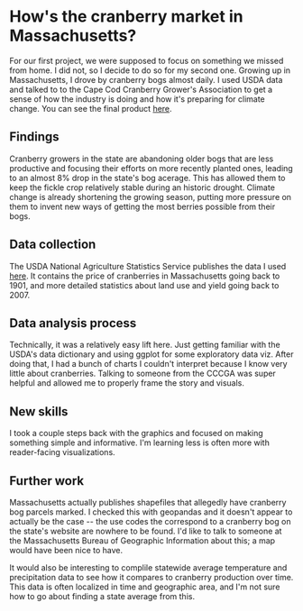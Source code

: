 # How's the cranberry market in Massachusetts?

For our first project, we were supposed to focus on something we missed from home. I did not, so I decide to do so for my second one. Growing up in Massachusetts, I drove by cranberry bogs almost daily. I used USDA data and talked to to the Cape Cod Cranberry Grower's Association to get a sense of how the industry is doing and how it's preparing for climate change. You can see the final product [here](https://jakeneenan.github.io/cranberries/).
 
 ## Findings
 
Cranberry growers in the state are abandoning older bogs that are less productive and focusing their efforts on more recently planted ones, leading to an almost 8% drop in the state's bog acerage. This has allowed them to keep the fickle crop relatively stable during an historic drought. Climate change is already shortening the growing season, putting more pressure on them to invent new ways of getting the most berries possible from their bogs.

## Data collection

The USDA National Agriculture Statistics Service publishes the data I used [here](https://quickstats.nass.usda.gov). It contains the price of cranberries in Massachusetts going back to 1901, and more detailed statistics about land use and yield going back to 2007.

## Data analysis process

Technically, it was a relatively easy lift here. Just getting familiar with the USDA's data dictionary and using ggplot for some exploratory data viz. After doing that, I had a bunch of charts I couldn't interpret because I know very little about cranberries. Talking to someone from the CCCGA was super helpful and allowed me to properly frame the story and visuals.

## New skills

I took a couple steps back with the graphics and focused on making something simple and informative. I'm learning less is often more with reader-facing visualizations.

## Further work

Massachusetts actually publishes shapefiles that allegedly have cranberry bog parcels marked. I checked this with geopandas and it doesn't appear to actually be the case -- the use codes the correspond to a cranberry bog on the state's website are nowhere to be found. I'd like to talk to someone at the Massachusetts Bureau of Geographic Information about this; a map would have been nice to have.

It would also be interesting to complile statewide average temperature and precipitation data to see how it compares to cranberry production over time. This data is often localized in time and geographic area, and I'm not sure how to go about finding a state average from this.
